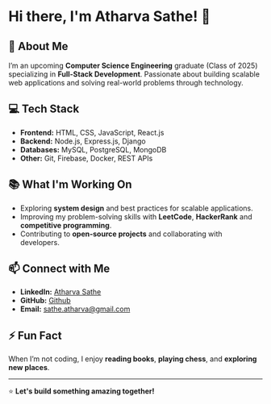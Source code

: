 # Hi there, I'm Atharva Sathe! 👋

## 🚀 About Me
I’m an upcoming **Computer Science Engineering** graduate (Class of 2025) specializing in **Full-Stack Development**. Passionate about building scalable web applications and solving real-world problems through technology.

## 💻 Tech Stack
- **Frontend:** HTML, CSS, JavaScript, React.js
- **Backend:** Node.js, Express.js, Django
- **Databases:** MySQL, PostgreSQL, MongoDB
- **Other:** Git, Firebase, Docker, REST APIs

## 📚 What I'm Working On
- Exploring **system design** and best practices for scalable applications.
- Improving my problem-solving skills with **LeetCode**, **HackerRank** and **competitive programming**.
- Contributing to **open-source projects** and collaborating with developers.

## 📫 Connect with Me
- **LinkedIn:** [Atharva Sathe](https://linkedin.com/in/your-profile)
- **GitHub:** [Github](https://github.com/your-username)
- **Email:** sathe.atharva@gmail.com

## ⚡ Fun Fact
When I’m not coding, I enjoy **reading books**, **playing chess**, and **exploring new places**.

---

⭐ **Let's build something amazing together!**  
